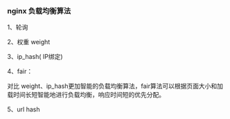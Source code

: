 ### nginx 负载均衡算法

1、轮询

2、权重 weight

3、ip_hash( IP绑定)

4、fair：

对比 weight、ip_hash更加智能的负载均衡算法，fair算法可以根据页面大小和加载时间长短智能地进行负载均衡，响应时间短的优先分配。

5、url hash

